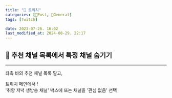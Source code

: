 ```yaml
---
title: "🥑 트위치"
categories: [📀Post, 🥑General]
tags: [Twitch]

date: 2023-07-26. 16:02
last_modified_at: 2024-08-29. 22:17
---
```


## 📀 추천 채널 목록에서 특정 채널 숨기기

---

좌측 바의 추천 채널 목록 말고,  

트위치 메인에서 !  
'취향 저녁 생방송 채널' 박스에 뜨는 채널을 '관심 없음' 선택  
